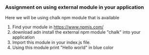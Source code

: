 ### Assignment on using external module in your application
Here we will be using chalk npm module that is available 

1. Find your module in https://www.npmjs.com/
2. download adn install the external npm module "chalk" into your application
3. Import this module in your index.js file.
4. Using this module print "Hello world" in blue color

